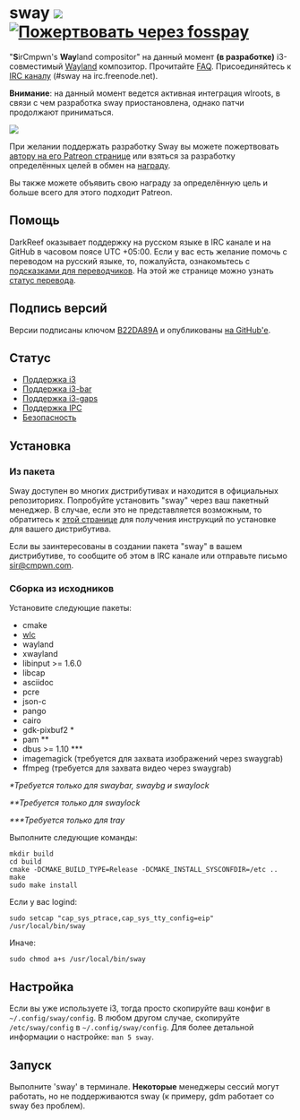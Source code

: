 # sway [![](https://api.travis-ci.org/swaywm/sway.svg)](https://travis-ci.org/swaywm/sway) [![Пожертвовать через fosspay](https://drewdevault.com/donate/static/donate-with-fosspay.png)](https://drewdevault.com/donate?project=4)

"**S**irCmpwn's **Way**land compositor" на данный момент **(в разработке)**
i3-совместимый [Wayland](http://wayland.freedesktop.org/) композитор.
Прочитайте [FAQ](https://github.com/swaywm/sway/wiki). Присоединяйтесь к
[IRC каналу](http://webchat.freenode.net/?channels=sway&uio=d4) (#sway на
irc.freenode.net).

**Внимание**: на данный момент ведется активная интеграция wlroots, в связи с чем разработка sway приостановлена, однако патчи продолжают приниматься.

[![](https://sr.ht/ICd5.png)](https://sr.ht/ICd5.png)

При желании поддержать разработку Sway вы можете пожертвовать [автору
на его Patreon странице](https://patreon.com/sircmpwn) или взяться
за разработку определённых целей в обмен на [награду](https://github.com/swaywm/sway/issues/986).

Вы также можете объявить свою награду за определённую цель и больше всего для этого подходит Patreon.

## Помощь

DarkReef оказывает поддержку на русском языке в IRC канале и на GitHub в часовом поясе UTC +05:00.
Если у вас есть желание помочь с переводом на русский языке, то, пожалуйста, ознакомьтесь с [подсказками для переводчиков](https://github.com/swaywm/sway/issues/1318). На этой же странице можно узнать [статус перевода](https://github.com/swaywm/sway/issues/1318#issuecomment-326913020).

## Подпись версий

Версии подписаны ключом [B22DA89A](http://pgp.mit.edu/pks/lookup?op=vindex&search=0x52CB6609B22DA89A)
и опубликованы [на GitHub'е](https://github.com/swaywm/sway/releases).

## Статус

- [Поддержка i3](https://github.com/swaywm/sway/issues/2)
- [Поддержка i3-bar](https://github.com/swaywm/sway/issues/343)
- [Поддержка i3-gaps](https://github.com/swaywm/sway/issues/307)
- [Поддержка IPC](https://github.com/swaywm/sway/issues/98)
- [Безопасность](https://github.com/swaywm/sway/issues/984)

## Установка

### Из пакета

Sway доступен во многих дистрибутивах и находится в официальных репозиториях. Попробуйте установить "sway" через ваш пакетный менеджер.
В случае, если это не представляется возможным, то обратитесь к [этой странице](https://github.com/swaywm/sway/wiki/Unsupported-packages)
для получения инструкций по установке для вашего дистрибутива.

Если вы заинтересованы в создании пакета "sway" в вашем дистрибутиве, то сообщите об этом в IRC
канале или отправьте письмо [sir@cmpwn.com](mailto:sir@cmpwn.com).

### Сборка из исходников

Установите следующие пакеты:

* cmake
* [wlc](https://github.com/Cloudef/wlc)
* wayland
* xwayland
* libinput >= 1.6.0
* libcap
* asciidoc
* pcre
* json-c
* pango
* cairo
* gdk-pixbuf2 *
* pam **
* dbus >= 1.10 ***
* imagemagick (требуется для захвата изображений через swaygrab)
* ffmpeg (требуется для захвата видео через swaygrab)

_\*Требуется только для swaybar, swaybg и swaylock_

_\*\*Требуется только для swaylock_

_\*\*\*Требуется только для tray_

Выполните следующие команды:

	mkdir build
    cd build
    cmake -DCMAKE_BUILD_TYPE=Release -DCMAKE_INSTALL_SYSCONFDIR=/etc ..
    make
    sudo make install

Если у вас logind:

    sudo setcap "cap_sys_ptrace,cap_sys_tty_config=eip" /usr/local/bin/sway

Иначе:

    sudo chmod a+s /usr/local/bin/sway

## Настройка

Если вы уже используете i3, тогда просто скопируйте ваш конфиг в `~/.config/sway/config`.
В любом другом случае, скопируйте `/etc/sway/config` в `~/.config/sway/config`.
Для более детальной информации о настройке: `man 5 sway`.

## Запуск

Выполните 'sway' в терминале. **Некоторые** менеджеры сессий могут работать, но не поддерживаются sway (к примеру, gdm работает со sway без проблем).
